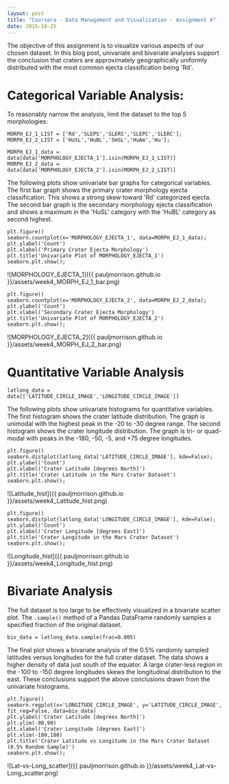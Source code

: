 ```yaml
---
layout: post
title: "Coursera - Data Management and Visualization - Assignment 4"
date: 2015-10-25
---
```


The objective of this assignment is to visualize various aspects of our chosen dataset. In this blog post, univariate and bivariate analyses support the conclusion that craters are approximately geographically uniformly distributed with the most common ejecta classification being 'Rd'.

# Categorical Variable Analysis:

To reasonably narrow the analysis, limit the dataset to the top 5 morphologies:
    
    MORPH_EJ_1_LIST = ['Rd','SLEPS','SLERS','SLEPC','SLERC'];
    MORPH_EJ_2_LIST = ['HuSL','HuBL','SmSL','HuAm','Hu'];

    MORPH_EJ_1_data = data[data['MORPHOLOGY_EJECTA_1'].isin(MORPH_EJ_1_LIST)]
    MORPH_EJ_2_data = data[data['MORPHOLOGY_EJECTA_2'].isin(MORPH_EJ_2_LIST)]

The following plots show univariate bar graphs for categorical variables. The first bar graph shows the primary crater morphology ejecta classification. This shows a strong skew toward 'Rd' categorized ejecta. The second bar graph is the secondary morphology ejecta classification and shows a maximum in the 'HuSL' category with the 'HuBL' category as second highest.

    plt.figure()
    seaborn.countplot(x='MORPHOLOGY_EJECTA_1', data=MORPH_EJ_1_data);
    plt.ylabel('Count')
    plt.xlabel('Primary Crater Ejecta Morphology')
    plt.title('Univariate Plot of MORPHOLOGY_EJECTA_1')
    seaborn.plt.show();

![MORPHOLOGY_EJECTA_1]({{ pauljmorrison.github.io }}/assets/week4_MORPH_EJ_1_bar.png)

    plt.figure()
    seaborn.countplot(x='MORPHOLOGY_EJECTA_2', data=MORPH_EJ_2_data);
    plt.ylabel('Count')
    plt.xlabel('Secondary Crater Ejecta Morphology')
    plt.title('Univariate Plot of MORPHOLOGY_EJECTA_2')
    seaborn.plt.show();

![MORPHOLOGY_EJECTA_2]({{ pauljmorrison.github.io }}/assets/week4_MORPH_EJ_2_bar.png)


# Quantitative Variable Analysis

    latlong_data = data[['LATITUDE_CIRCLE_IMAGE','LONGITUDE_CIRCLE_IMAGE']]

The following plots show univariate histograms for quantitative variables. The first histogram shows the crater latitude distribution. The graph is unimodal with the highest peak in the -20 to -30 degree range. The second histogram shows the crater longitude distribution. The graph is tri- or quad-modal with peaks in the -180, -50, -5, and +75 degree longitudes.

    plt.figure()
    seaborn.distplot(latlong_data['LATITUDE_CIRCLE_IMAGE'], kde=False);
    plt.ylabel('Count')
    plt.xlabel('Crater Latitude [degrees North]')
    plt.title('Crater Latitude in the Mars Crater Dataset')
    seaborn.plt.show();

![Latitude_hist]({{ pauljmorrison.github.io }}/assets/week4_Latitude_hist.png)

    plt.figure()
    seaborn.distplot(latlong_data['LONGITUDE_CIRCLE_IMAGE'], kde=False);
    plt.ylabel('Count')
    plt.xlabel('Crater Longitude [degrees East]')
    plt.title('Crater Longitude in the Mars Crater Dataset')
    seaborn.plt.show();

![Longitude_hist]({{ pauljmorrison.github.io }}/assets/week4_Longitude_hist.png)


# Bivariate Analysis

The full dataset is too large to be effectively visualized in a bivariate scatter plot. The `.sample()` method of a Pandas DataFrame randomly samples a specified fraction of the original dataset.

    biv_data = latlong_data.sample(frac=0.005)

The final plot shows a bivariate analysis of the 0.5% randomly sampled latitudes versus longitudes for the full crater dataset. The data shows a higher density of data just south of the equator. A large crater-less region in the -100 to -150 degree longitudes skews the longitudinal distribution to the east. These conclusions support the above conclusions drawn from the univariate histograms.

    plt.figure()
    seaborn.regplot(x='LONGITUDE_CIRCLE_IMAGE', y='LATITUDE_CIRCLE_IMAGE', fit_reg=False, data=biv_data)
    plt.ylabel('Crater Latitude [degrees North]')
    plt.ylim(-90,90)
    plt.xlabel('Crater Longitude [degrees East]')
    plt.xlim(-180,180)
    plt.title('Crater Latitude vs Longitude in the Mars Crater Dataset (0.5% Random Sample)')
    seaborn.plt.show();

![Lat-vs-Long_scatter]({{ pauljmorrison.github.io }}/assets/week4_Lat-vs-Long_scatter.png)


